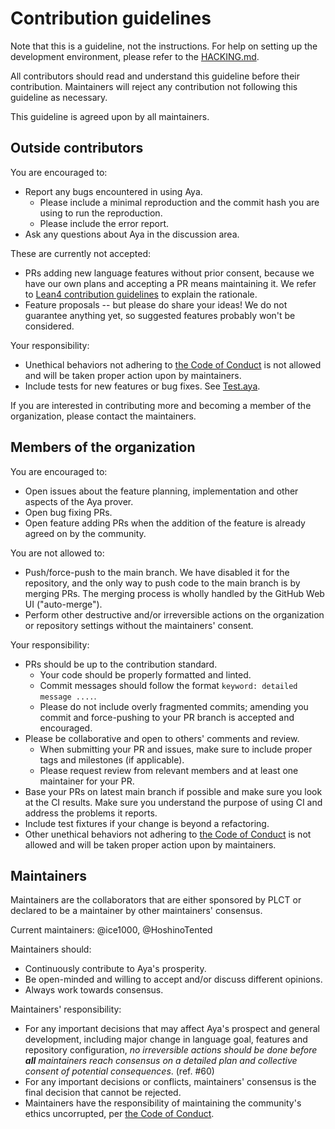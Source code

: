 # Contribution guidelines

Note that this is a guideline, not the instructions. For help on setting up the development environment,
please refer to the [HACKING.md](HACKING.md).

All contributors should read and understand this guideline before their contribution. Maintainers will reject any contribution not following this guideline as necessary.

This guideline is agreed upon by all maintainers.

## Outside contributors

You are encouraged to:

- Report any bugs encountered in using Aya.
  - Please include a minimal reproduction and the commit hash you are using to run the reproduction.
  - Please include the error report.
- Ask any questions about Aya in the discussion area.

These are currently not accepted:

- PRs adding new language features without prior consent,
  because we have our own plans and accepting a PR means maintaining it.
  We refer to [Lean4 contribution guidelines](https://github.com/leanprover/lean4/blob/master/CONTRIBUTING.md)
  to explain the rationale.
- Feature proposals -- but please do share your ideas!
  We do not guarantee anything yet, so suggested features
  probably won't be considered.

Your responsibility:

- Unethical behaviors not adhering to [the Code of Conduct](CODE_OF_CONDUCT.md) is not allowed and will be taken proper action upon by maintainers.
- Include tests for new features or bug fixes. See [Test.aya](/cli-impl/src/test/resources/success/src/Test.aya).

If you are interested in contributing more and becoming a member of the organization, please contact the maintainers.

## Members of the organization

You are encouraged to:

- Open issues about the feature planning, implementation and other aspects of the Aya prover.
- Open bug fixing PRs.
- Open feature adding PRs when the addition of the feature is already agreed on by the community.

You are not allowed to:

- Push/force-push to the main branch. We have disabled it for the repository,
  and the only way to push code to the main branch is by merging PRs.
  The merging process is wholly handled by the GitHub Web UI ("auto-merge").
- Perform other destructive and/or irreversible actions on the organization or repository settings without the maintainers' consent.

Your responsibility:

- PRs should be up to the contribution standard.
  - Your code should be properly formatted and linted.
  - Commit messages should follow the format `keyword: detailed message ....`.
  - Please do not include overly fragmented commits; amending you commit and force-pushing to your PR branch is accepted and encouraged.
- Please be collaborative and open to others' comments and review.
  - When submitting your PR and issues, make sure to include proper tags and milestones (if applicable).
  - Please request review from relevant members and at least one maintainer for your PR.
- Base your PRs on latest main branch if possible and make sure you look at the CI results.
  Make sure you understand the purpose of using CI and address the problems it reports.
- Include test fixtures if your change is beyond a refactoring.
- Other unethical behaviors not adhering to [the Code of Conduct](CODE_OF_CONDUCT.md) is not allowed and will be taken proper action upon by maintainers.

## Maintainers

Maintainers are the collaborators that are either sponsored by PLCT or declared to be a maintainer by other maintainers' consensus.

Current maintainers: @ice1000, @HoshinoTented

Maintainers should:

- Continuously contribute to Aya's prosperity.
- Be open-minded and willing to accept and/or discuss different opinions.
- Always work towards consensus.

Maintainers' responsibility:

- For any important decisions that may affect Aya's prospect and general development,
  including major change in language goal, features and repository configuration,
  _no irreversible actions should be done before **all** maintainers reach consensus on a detailed plan and collective consent of potential consequences_. (ref. #60)
- For any important decisions or conflicts, maintainers' consensus is the final decision that cannot be rejected.
- Maintainers have the responsibility of maintaining the community's ethics uncorrupted, per [the Code of Conduct](CODE_OF_CONDUCT.md).
